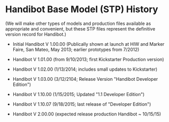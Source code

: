 Handibot Base Model (STP) History
=================================
(We will make other types of models and production files available as appropriate and convenient, but these STP files represent the definitive version record for Handibot.)

* Initial Handibot V 1.00.00 (Publically shown at launch at HIW and Marker Faire, San Mateo, May 2013; earlier prototypes from 7/2012)
* Handibot V 1.01.00 (from 9/10/2013; first Kickstarter Production version)
* Handibot V 1.02.00 (1/13/2014; includes small updates to Kickstarter)
* Handibot V 1.03.00 (3/12/2104; Release Version "Handibot Developer Edition")
* Handibot V 1.10.00 (1/15/2015; Updated "1.1 Developer Edition")
* Handibot V 1.10.07 (9/18/2015; last release of "Developer Edition")

* Handibot V 2.00.00 (expected release production Handibot ~ 10/15/15) 
